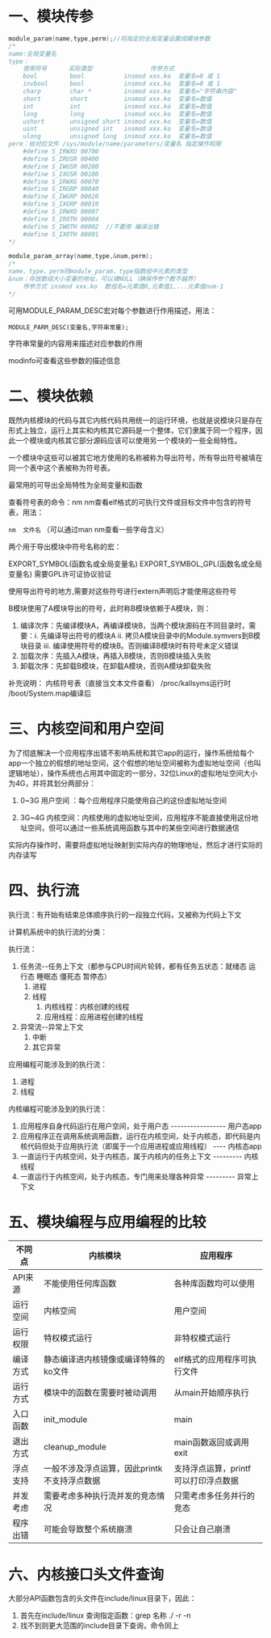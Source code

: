 # 一、模块传参

```c
module_param(name,type,perm);//将指定的全局变量设置成模块参数
/*
name:全局变量名
type：
    使用符号      实际类型                传参方式
	bool	     bool           insmod xxx.ko  变量名=0 或 1
	invbool      bool           insmod xxx.ko  变量名=0 或 1
	charp        char *         insmod xxx.ko  变量名="字符串内容"
	short        short          insmod xxx.ko  变量名=数值
	int          int            insmod xxx.ko  变量名=数值
	long         long           insmod xxx.ko  变量名=数值
	ushort       unsigned short insmod xxx.ko  变量名=数值
	uint         unsigned int   insmod xxx.ko  变量名=数值
	ulong        unsigned long  insmod xxx.ko  变量名=数值
perm：给对应文件 /sys/module/name/parameters/变量名 指定操作权限
	#define S_IRWXU 00700
	#define S_IRUSR 00400
	#define S_IWUSR 00200
	#define S_IXUSR 00100
	#define S_IRWXG 00070
	#define S_IRGRP 00040
	#define S_IWGRP 00020
	#define S_IXGRP 00010
	#define S_IRWXO 00007
	#define S_IROTH 00004
	#define S_IWOTH 00002  //不要用 编译出错
	#define S_IXOTH 00001
*/
```



```c
module_param_array(name,type,&num,perm);
/*
name、type、perm同module_param，type指数组中元素的类型
&num：存放数组大小变量的地址，可以填NULL（确保传参个数不越界）
    传参方式 insmod xxx.ko  数组名=元素值0,元素值1,...元素值num-1  
*/
```





可用MODULE_PARAM_DESC宏对每个参数进行作用描述，用法：

`MODULE_PARM_DESC(变量名,字符串常量);`

字符串常量的内容用来描述对应参数的作用

modinfo可查看这些参数的描述信息

# 二、模块依赖

​		既然内核模块的代码与其它内核代码共用统一的运行环境，也就是说模块只是存在形式上独立，运行上其实和内核其它源码是一个整体，它们隶属于同一个程序，因此一个模块或内核其它部分源码应该可以使用另一个模块的一些全局特性。

一个模块中这些可以被其它地方使用的名称被称为导出符号，所有导出符号被填在同一个表中这个表被称为符号表。

最常用的可导出全局特性为全局变量和函数   

查看符号表的命令：nm
nm查看elf格式的可执行文件或目标文件中包含的符号表，用法：

`nm  文件名`  （可以通过man nm查看一些字母含义）

两个用于导出模块中符号名称的宏：

EXPORT_SYMBOL(函数名或全局变量名)
EXPORT_SYMBOL_GPL(函数名或全局变量名)   需要GPL许可证协议验证

使用导出符号的地方,需要对这些符号进行extern声明后才能使用这些符号

B模块使用了A模块导出的符号，此时称B模块依赖于A模块，则：

1. 编译次序：先编译模块A，再编译模块B，当两个模块源码在不同目录时，需要：i. 先编译导出符号的模块A ii. 拷贝A模块目录中的Module.symvers到B模块目录 iii. 编译使用符号的模块B。否则编译B模块时有符号未定义错误
2. 加载次序：先插入A模块，再插入B模块，否则B模块插入失败
3. 卸载次序：先卸载B模块，在卸载A模块，否则A模块卸载失败

补充说明：
内核符号表（直接当文本文件查看）
   /proc/kallsyms运行时    /boot/System.map编译后

# 三、内核空间和用户空间

为了彻底解决一个应用程序出错不影响系统和其它app的运行，操作系统给每个app一个独立的假想的地址空间，这个假想的地址空间被称为虚拟地址空间（也叫逻辑地址），操作系统也占用其中固定的一部分，32位Linux的虚拟地址空间大小为4G，并将其划分两部分：

1. 0~3G 用户空间 ：每个应用程序只能使用自己的这份虚拟地址空间

  2. 3G~4G 内核空间：内核使用的虚拟地址空间，应用程序不能直接使用这份地址空间，但可以通过一些系统调用函数与其中的某些空间进行数据通信

实际内存操作时，需要将虚拟地址映射到实际内存的物理地址，然后才进行实际的内存读写

# 四、执行流

执行流：有开始有结束总体顺序执行的一段独立代码，又被称为代码上下文 

计算机系统中的执行流的分类：

执行流：

1. 任务流--任务上下文（都参与CPU时间片轮转，都有任务五状态：就绪态  运行态  睡眠态  僵死态  暂停态）
   1.  进程
   2.  线程
       1.  内核线程：内核创建的线程
       2.  应用线程：应用进程创建的线程
2. 异常流--异常上下文
   1. 中断
   2. 其它异常

应用编程可能涉及到的执行流：

1. 进程
2. 线程     

内核编程可能涉及到的执行流：  

1. 应用程序自身代码运行在用户空间，处于用户态   -----------------  用户态app
2. 应用程序正在调用系统调用函数，运行在内核空间，处于内核态，即代码是内核代码但处于应用执行流（即属于一个应用进程或应用线程） ----  内核态app
3. 一直运行于内核空间，处于内核态，属于内核内的任务上下文 --------- 内核线程
4. 一直运行于内核空间，处于内核态，专门用来处理各种异常 --------- 异常上下文

# 五、模块编程与应用编程的比较

| 不同点   | 内核模块                                     | 应用程序                             |
| -------- | -------------------------------------------- | ------------------------------------ |
| API来源  | 不能使用任何库函数                           | 各种库函数均可以使用                 |
| 运行空间 | 内核空间                                     | 用户空间                             |
| 运行权限 | 特权模式运行                                 | 非特权模式运行                       |
| 编译方式 | 静态编译进内核镜像或编译特殊的ko文件         | elf格式的应用程序可执行文件          |
| 运行方式 | 模块中的函数在需要时被动调用                 | 从main开始顺序执行                   |
| 入口函数 | init_module                                  | main                                 |
| 退出方式 | cleanup_module                               | main函数返回或调用exit               |
| 浮点支持 | 一般不涉及浮点运算，因此printk不支持浮点数据 | 支持浮点运算，printf可以打印浮点数据 |
| 并发考虑 | 需要考虑多种执行流并发的竞态情况             | 只需考虑多任务并行的竞态             |
| 程序出错 | 可能会导致整个系统崩溃                       | 只会让自己崩溃                       |

# 六、内核接口头文件查询

大部分API函数包含的头文件在include/linux目录下，因此：

1. 首先在include/linux 查询指定函数：grep  名称  ./   -r   -n
2. 找不到则更大范围的include目录下查询，命令同上















